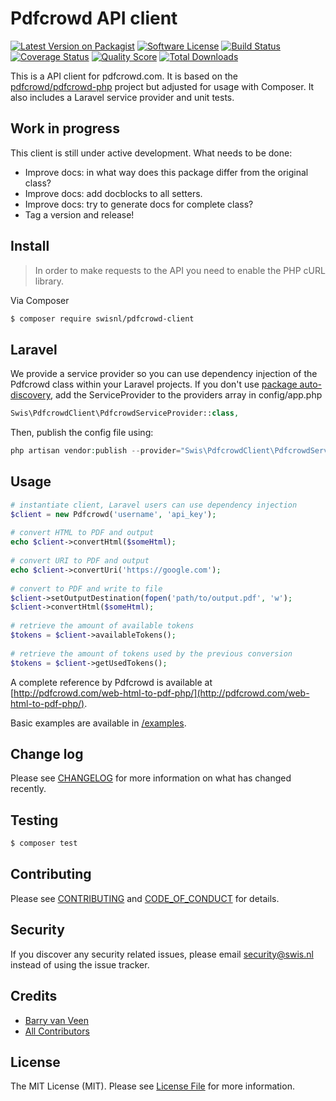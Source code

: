# Pdfcrowd API client

[![Latest Version on Packagist][ico-version]][link-packagist]
[![Software License][ico-license]](LICENSE.md)
[![Build Status][ico-travis]][link-travis]
[![Coverage Status][ico-scrutinizer]][link-scrutinizer]
[![Quality Score][ico-code-quality]][link-code-quality]
[![Total Downloads][ico-downloads]][link-downloads]

This is a API client for pdfcrowd.com. It is based on the [pdfcrowd/pdfcrowd-php](https://github.com/pdfcrowd/pdfcrowd-php) project but adjusted for usage with Composer. It also includes a Laravel service provider and unit tests.

## Work in progress

This client is still under active development. What needs to be done:
- Improve docs: in what way does this package differ from the original class?
- Improve docs: add docblocks to all setters.
- Improve docs: try to generate docs for complete class?
- Tag a version and release!

## Install

> In order to make requests to the API you need to enable the PHP cURL library.

Via Composer

``` bash
$ composer require swisnl/pdfcrowd-client
```

## Laravel

We provide a service provider so you can use dependency injection of the Pdfcrowd class within your Laravel projects. If you don't use [package auto-discovery](https://laravel-news.com/package-auto-discovery), add the ServiceProvider to the providers array in config/app.php

```php 
Swis\PdfcrowdClient\PdfcrowdServiceProvider::class,
```

Then, publish the config file using:

```php
php artisan vendor:publish --provider="Swis\PdfcrowdClient\PdfcrowdServiceProvider"
```

## Usage

``` php
# instantiate client, Laravel users can use dependency injection
$client = new Pdfcrowd('username', 'api_key');
 
# convert HTML to PDF and output
echo $client->convertHtml($someHtml);
 
# convert URI to PDF and output
echo $client->convertUri('https://google.com');
 
# convert to PDF and write to file
$client->setOutputDestination(fopen('path/to/output.pdf', 'w');
$client->convertHtml($someHtml);
 
# retrieve the amount of available tokens
$tokens = $client->availableTokens();
 
# retrieve the amount of tokens used by the previous conversion
$tokens = $client->getUsedTokens(); 
```

A complete reference by Pdfcrowd is available at [http://pdfcrowd.com/web-html-to-pdf-php/](http://pdfcrowd.com/web-html-to-pdf-php/).

Basic examples are available in [/examples](/examples).

## Change log

Please see [CHANGELOG](CHANGELOG.md) for more information on what has changed recently.

## Testing

``` bash
$ composer test
```

## Contributing

Please see [CONTRIBUTING](CONTRIBUTING.md) and [CODE_OF_CONDUCT](CODE_OF_CONDUCT.md) for details.

## Security

If you discover any security related issues, please email security@swis.nl instead of using the issue tracker.

## Credits

- [Barry van Veen][link-author]
- [All Contributors][link-contributors]

## License

The MIT License (MIT). Please see [License File](LICENSE.md) for more information.

[ico-version]: https://img.shields.io/packagist/v/swisnl/pdfcrowd-client.svg?style=flat-square
[ico-license]: https://img.shields.io/badge/license-MIT-brightgreen.svg?style=flat-square
[ico-travis]: https://img.shields.io/travis/swisnl/pdfcrowd-client/master.svg?style=flat-square
[ico-scrutinizer]: https://img.shields.io/scrutinizer/coverage/g/swisnl/pdfcrowd-client.svg?style=flat-square
[ico-code-quality]: https://img.shields.io/scrutinizer/g/swisnl/pdfcrowd-client.svg?style=flat-square
[ico-downloads]: https://img.shields.io/packagist/dt/swisnl/pdfcrowd-client.svg?style=flat-square

[link-packagist]: https://packagist.org/packages/swisnl/pdfcrowd-client
[link-travis]: https://travis-ci.org/swisnl/pdfcrowd-client
[link-scrutinizer]: https://scrutinizer-ci.com/g/swisnl/pdfcrowd-client/code-structure
[link-code-quality]: https://scrutinizer-ci.com/g/swisnl/pdfcrowd-client
[link-downloads]: https://packagist.org/packages/swisnl/pdfcrowd-client
[link-author]: https://github.com/swisnl
[link-contributors]: ../../contributors
